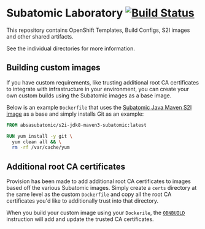 # Subatomic Laboratory [![Build Status](https://travis-ci.org/absa-subatomic/laboratory.svg?branch=master)](https://travis-ci.org/absa-subatomic/laboratory)

This repository contains OpenShift Templates, Build Configs, S2I images and other shared artifacts.

See the individual directories for more information.

## Building custom images

If you have custom requirements, like trusting additional root CA certificates to integrate with infrastructure in your environment, you can create your own custom builds using the Subatomic images as a base image.

Below is an example `Dockerfile` that uses the [Subatomic Java Maven S2I image](https://github.com/absa-subatomic/laboratory/tree/master/s2i-jdk8-maven3-subatomic) as a base and simply installs Git as an example:

```Dockerfile
FROM absasubatomic/s2i-jdk8-maven3-subatomic:latest

RUN yum install -y git \
  yum clean all && \
  rm -rf /var/cache/yum
```

## Additional root CA certificates

Provision has been made to add additional root CA certificates to images based off the various Subatomic images. Simply create a `certs` directory at the same level as the custom `Dockerfile` and copy all the root CA certificates you'd like to additionally trust into that directory.

When you build your custom image using your `Dockerile`, the [`OBNBUILD`](https://docs.docker.com/engine/reference/builder/#/onbuild) instruction will add and update the trusted CA certificates.